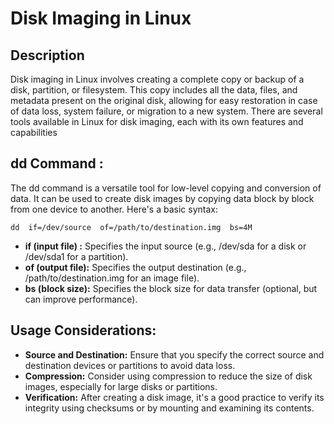 # Disk Imaging in Linux

## Description

Disk imaging in Linux involves creating a complete copy or backup of a disk, partition, or filesystem. This copy includes all the data, files, and metadata present on the original disk, allowing for easy restoration in case of data loss, system failure, or migration to a new system. There are several tools available in Linux for disk imaging, each with its own features and capabilities

## **dd** Command :
The dd command is a versatile tool for low-level copying and conversion of data. It can be used to create disk images by copying data block by block from one device to another. Here's a basic syntax:
```
dd  if=/dev/source  of=/path/to/destination.img  bs=4M
```
- **if (input file) :** Specifies the input source (e.g., /dev/sda for a disk or /dev/sda1 for a partition).
- **of (output file):** Specifies the output destination (e.g., /path/to/destination.img for an image file).
- **bs (block size):** Specifies the block size for data transfer (optional, but can improve performance).

## Usage Considerations:
- **Source and Destination:** Ensure that you specify the correct source and destination devices or partitions to avoid data loss.
- **Compression:** Consider using compression to reduce the size of disk images, especially for large disks or partitions.
- **Verification:** After creating a disk image, it's a good practice to verify its integrity using checksums or by mounting and examining its contents.
